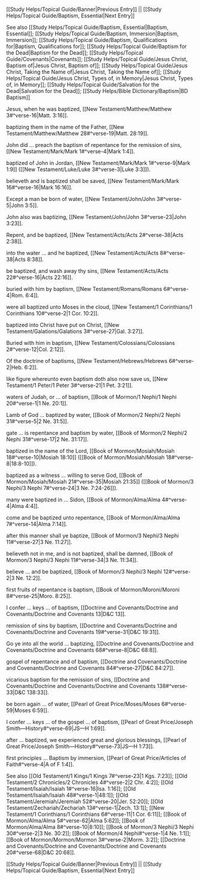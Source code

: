 [[Study Helps/Topical Guide/Banner|Previous Entry]]  ||  [[Study Helps/Topical Guide/Baptism, Essential|Next Entry]]

 See also [[Study Helps/Topical Guide/Baptism, Essential|Baptism, Essential]]; [[Study Helps/Topical Guide/Baptism, Immersion|Baptism, Immersion]]; [[Study Helps/Topical Guide/Baptism, Qualifications for|Baptism, Qualifications for]]; [[Study Helps/Topical Guide/Baptism for the Dead|Baptism for the Dead]]; [[Study Helps/Topical Guide/Covenants|Covenants]]; [[Study Helps/Topical Guide/Jesus Christ, Baptism of|Jesus Christ, Baptism of]]; [[Study Helps/Topical Guide/Jesus Christ, Taking the Name of|Jesus Christ, Taking the Name of]]; [[Study Helps/Topical Guide/Jesus Christ, Types of, in Memory|Jesus Christ, Types of, in Memory]]; [[Study Helps/Topical Guide/Salvation for the Dead|Salvation for the Dead]]; [[Study Helps/Bible Dictionary/Baptism|BD Baptism]]

 Jesus, when he was baptized, [[New Testament/Matthew/Matthew 3#^verse-16|Matt. 3:16]].

 baptizing them in the name of the Father, [[New Testament/Matthew/Matthew 28#^verse-19|Matt. 28:19]].

 John did ... preach the baptism of repentance for the remission of sins, [[New Testament/Mark/Mark 1#^verse-4|Mark 1:4]].

 baptized of John in Jordan, [[New Testament/Mark/Mark 1#^verse-9|Mark 1:9]] ([[New Testament/Luke/Luke 3#^verse-3|Luke 3:3]]).

 believeth and is baptized shall be saved, [[New Testament/Mark/Mark 16#^verse-16|Mark 16:16]].

 Except a man be born of water, [[New Testament/John/John 3#^verse-5|John 3:5]].

 John also was baptizing, [[New Testament/John/John 3#^verse-23|John 3:23]].

 Repent, and be baptized, [[New Testament/Acts/Acts 2#^verse-38|Acts 2:38]].

 into the water ... and he baptized, [[New Testament/Acts/Acts 8#^verse-38|Acts 8:38]].

 be baptized, and wash away thy sins, [[New Testament/Acts/Acts 22#^verse-16|Acts 22:16]].

 buried with him by baptism, [[New Testament/Romans/Romans 6#^verse-4|Rom. 6:4]].

 were all baptized unto Moses in the cloud, [[New Testament/1 Corinthians/1 Corinthians 10#^verse-2|1 Cor. 10:2]].

 baptized into Christ have put on Christ, [[New Testament/Galations/Galations 3#^verse-27|Gal. 3:27]].

 Buried with him in baptism, [[New Testament/Colossians/Colossians 2#^verse-12|Col. 2:12]].

 Of the doctrine of baptisms, [[New Testament/Hebrews/Hebrews 6#^verse-2|Heb. 6:2]].

 like figure whereunto even baptism doth also now save us, [[New Testament/1 Peter/1 Peter 3#^verse-21|1 Pet. 3:21]].

 waters of Judah, or ... of baptism, [[Book of Mormon/1 Nephi/1 Nephi 20#^verse-1|1 Ne. 20:1]].

 Lamb of God ... baptized by water, [[Book of Mormon/2 Nephi/2 Nephi 31#^verse-5|2 Ne. 31:5]].

 gate ... is repentance and baptism by water, [[Book of Mormon/2 Nephi/2 Nephi 31#^verse-17|2 Ne. 31:17]].

 baptized in the name of the Lord, [[Book of Mormon/Mosiah/Mosiah 18#^verse-10|Mosiah 18:10]] ([[Book of Mormon/Mosiah/Mosiah 18#^verse-8|18:8-10]]).

 baptized as a witness ... willing to serve God, [[Book of Mormon/Mosiah/Mosiah 21#^verse-35|Mosiah 21:35]] ([[Book of Mormon/3 Nephi/3 Nephi 7#^verse-24|3 Ne. 7:24-26]]).

 many were baptized in ... Sidon, [[Book of Mormon/Alma/Alma 4#^verse-4|Alma 4:4]].

 come and be baptized unto repentance, [[Book of Mormon/Alma/Alma 7#^verse-14|Alma 7:14]].

 after this manner shall ye baptize, [[Book of Mormon/3 Nephi/3 Nephi 11#^verse-27|3 Ne. 11:27]].

 believeth not in me, and is not baptized, shall be damned, [[Book of Mormon/3 Nephi/3 Nephi 11#^verse-34|3 Ne. 11:34]].

 believe ... and be baptized, [[Book of Mormon/3 Nephi/3 Nephi 12#^verse-2|3 Ne. 12:2]].

 first fruits of repentance is baptism, [[Book of Mormon/Moroni/Moroni 8#^verse-25|Moro. 8:25]].

 I confer ... keys ... of baptism, [[Doctrine and Covenants/Doctrine and Covenants/Doctrine and Covenants 13|D&C 13]].

 remission of sins by baptism, [[Doctrine and Covenants/Doctrine and Covenants/Doctrine and Covenants 19#^verse-31|D&C 19:31]].

 Go ye into all the world ... baptizing, [[Doctrine and Covenants/Doctrine and Covenants/Doctrine and Covenants 68#^verse-8|D&C 68:8]].

 gospel of repentance and of baptism, [[Doctrine and Covenants/Doctrine and Covenants/Doctrine and Covenants 84#^verse-27|D&C 84:27]].

 vicarious baptism for the remission of sins, [[Doctrine and Covenants/Doctrine and Covenants/Doctrine and Covenants 138#^verse-33|D&C 138:33]].

 be born again ... of water, [[Pearl of Great Price/Moses/Moses 6#^verse-59|Moses 6:59]].

 I confer ... keys ... of the gospel ... of baptism, [[Pearl of Great Price/Joseph Smith—History#^verse-69|JS—H 1:69]].

 after ... baptized, we experienced great and glorious blessings, [[Pearl of Great Price/Joseph Smith—History#^verse-73|JS—H 1:73]].

 first principles ... Baptism by immersion, [[Pearl of Great Price/Articles of Faith#^verse-4|A of F 1:4]].

 See also [[Old Testament/1 Kings/1 Kings 7#^verse-23|1 Kgs. 7:23]]; [[Old Testament/2 Chronicles/2 Chronicles 4#^verse-2|2 Chr. 4:2]]; [[Old Testament/Isaiah/Isaiah 1#^verse-16|Isa. 1:16]]; [[Old Testament/Isaiah/Isaiah 48#^verse-1|48:1]]; [[Old Testament/Jeremiah/Jeremiah 52#^verse-20|Jer. 52:20]]; [[Old Testament/Zechariah/Zechariah 13#^verse-1|Zech. 13:1]]; [[New Testament/1 Corinthians/1 Corinthians 6#^verse-11|1 Cor. 6:11]]; [[Book of Mormon/Alma/Alma 5#^verse-62|Alma 5:62]]; [[Book of Mormon/Alma/Alma 8#^verse-10|8:10]]; [[Book of Mormon/3 Nephi/3 Nephi 30#^verse-2|3 Ne. 30:2]]; [[Book of Mormon/4 Nephi#^verse-1|4 Ne. 1:1]]; [[Book of Mormon/Mormon/Mormon 3#^verse-2|Morm. 3:2]]; [[Doctrine and Covenants/Doctrine and Covenants/Doctrine and Covenants 20#^verse-68|D&C 20:68]].

[[Study Helps/Topical Guide/Banner|Previous Entry]]  ||  [[Study Helps/Topical Guide/Baptism, Essential|Next Entry]]